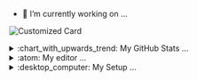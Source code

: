 - 🔭 I’m currently working on ...

![Customized Card](https://github-readme-stats-git-main-mahele.vercel.app/api/pin?username=leonmartinhess&repo=toolwebsite&theme=transparent)



<details>
  <summary>:chart_with_upwards_trend: My GitHub Stats ...</summary>
  <br>
  
  <img align="center" alt="stats" src="https://github-readme-stats-git-main-mahele.vercel.app/api?username=leonmartinhess&show_icons=true&theme=transparent"/>
  
  <img align="center" alt="stats" src="https://github-readme-stats-git-main-mahele.vercel.app/api/top-langs/?username=leonmartinhess&layout=compact&theme=transparent"/>
  
</details>  




<details>
  <summary>:atom: My editor ...</summary>
  <br>
  

  ![Visual Studio Code](https://img.shields.io/badge/Visual%20Studio%20Code-0078d7.svg?style=for-the-badge&logo=visual-studio-code&logoColor=white)
  >
  >Atom One Dark Theme
  >
  >vscode-icons
  >
  >Firacode Font
  >
  >Live Server
  >
  >GitLens

</details>



<details>
  
  <summary>:desktop_computer: My Setup ...</summary>
  <br>
  
  ![Windows 11](https://img.shields.io/badge/Windows%2011-%230079d5.svg?style=for-the-badge&logo=Windows%2011&logoColor=white)
  >
  > Kolink Observatory Lite Mesh
  >
  > I5-12400F
  >
  > Gigabyte GeForce RTX 3060 EAGLE OC
  >
  > Gigabyte B660 GAMING X DDR4
  >
  > Corsair Vengeance LPX 16GB (2x8GB) DDR4 3600MHz
  >
  > WD_BLACK SN850X 1TB
  >
  > Samsung SSD 840 EVO 120GB
  >
  > AOC Gaming 27G2U/BK
  > 
  > Roccat Vulcan TKL Pro
  > 
  > Roccat Kain 100
  > 
  > HyperX Cloud Alpha

</details>













<!--
**leonmartinhess/leonmartinhess** is a ✨ _special_ ✨ repository because its `README.md` (this file) appears on your GitHub profile.

Here are some ideas to get you started:

- 🔭 I’m currently working on ...
- 🌱 I’m currently learning ...
- 👯 I’m looking to collaborate on ...
- 🤔 I’m looking for help with ...
- 💬 Ask me about ...
- 📫 How to reach me: ...
- 😄 Pronouns: ...
- ⚡ Fun fact: ...
-->
